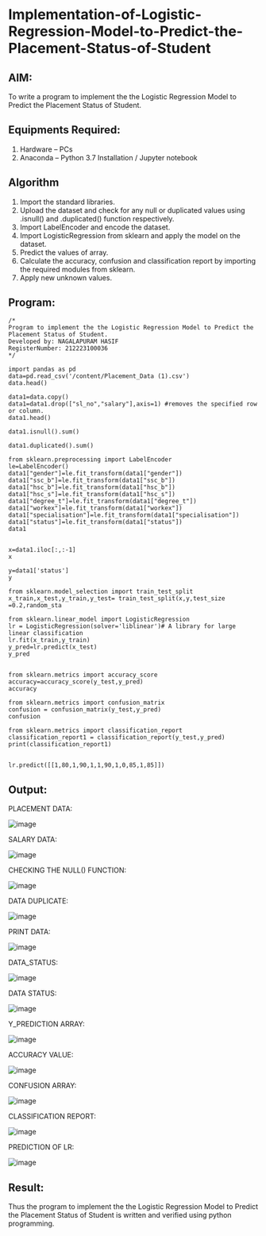 # Implementation-of-Logistic-Regression-Model-to-Predict-the-Placement-Status-of-Student

## AIM:
To write a program to implement the the Logistic Regression Model to Predict the Placement Status of Student.

## Equipments Required:
1. Hardware – PCs
2. Anaconda – Python 3.7 Installation / Jupyter notebook

## Algorithm
1. Import the standard libraries.
2. Upload the dataset and check for any null or duplicated values using .isnull() and .duplicated() function respectively.
3. Import LabelEncoder and encode the dataset.
4. Import LogisticRegression from sklearn and apply the model on the dataset.
5. Predict the values of array.
6. Calculate the accuracy, confusion and classification report by importing the required modules from sklearn.
7. Apply new unknown values.
## Program:
```
/*
Program to implement the the Logistic Regression Model to Predict the Placement Status of Student.
Developed by: NAGALAPURAM HASIF
RegisterNumber: 212223100036
*/
```
```
import pandas as pd
data=pd.read_csv('/content/Placement_Data (1).csv')
data.head()

data1=data.copy()
data1=data1.drop(["sl_no","salary"],axis=1) #removes the specified row or column.
data1.head()

data1.isnull().sum()

data1.duplicated().sum()

from sklearn.preprocessing import LabelEncoder
le=LabelEncoder()
data1["gender"]=le.fit_transform(data1["gender"])
data1["ssc_b"]=le.fit_transform(data1["ssc_b"])
data1["hsc_b"]=le.fit_transform(data1["hsc_b"])
data1["hsc_s"]=le.fit_transform(data1["hsc_s"])
data1["degree_t"]=le.fit_transform(data1["degree_t"])
data1["workex"]=le.fit_transform(data1["workex"])
data1["specialisation"]=le.fit_transform(data1["specialisation"])
data1["status"]=le.fit_transform(data1["status"])
data1


x=data1.iloc[:,:-1]
x

y=data1['status']
y

from sklearn.model_selection import train_test_split
x_train,x_test,y_train,y_test= train_test_split(x,y,test_size =0.2,random_sta

from sklearn.linear_model import LogisticRegression
lr = LogisticRegression(solver='liblinear')# A library for large linear classification
lr.fit(x_train,y_train)
y_pred=lr.predict(x_test)
y_pred


from sklearn.metrics import accuracy_score
accuracy=accuracy_score(y_test,y_pred)
accuracy

from sklearn.metrics import confusion_matrix
confusion = confusion_matrix(y_test,y_pred)
confusion

from sklearn.metrics import classification_report
classification_report1 = classification_report(y_test,y_pred)
print(classification_report1)


lr.predict([[1,80,1,90,1,1,90,1,0,85,1,85]])
```
## Output:
PLACEMENT DATA:

![image](https://github.com/user-attachments/assets/85c724be-fd69-48ea-841e-55b8c0af5fa4)

SALARY DATA:

![image](https://github.com/user-attachments/assets/ae7356cd-6743-4cce-a323-5a8bbdd9978f)

CHECKING THE NULL() FUNCTION:

![image](https://github.com/user-attachments/assets/c6fbf629-76bf-4953-9877-962ac985d251)

DATA DUPLICATE:

![image](https://github.com/user-attachments/assets/abd26f5c-e5c0-4b17-b95b-490b67b39217)

PRINT DATA:

![image](https://github.com/user-attachments/assets/069ba731-e67d-4143-9253-91a0d8181f25)

DATA_STATUS:

![image](https://github.com/user-attachments/assets/619582fc-cdee-4ca2-b33f-9495f2d2aff3)

DATA STATUS:

![image](https://github.com/user-attachments/assets/e5a6f558-01c9-4256-8929-47231caa045b)

Y_PREDICTION ARRAY:

![image](https://github.com/user-attachments/assets/3a25e4e5-d7cc-4cc5-92cc-2aecc107e1c9)

ACCURACY VALUE:

![image](https://github.com/user-attachments/assets/e84eb7e6-9360-4762-9252-cfb3bcd26e0d)

CONFUSION ARRAY:

![image](https://github.com/user-attachments/assets/391fde4e-72e2-446c-a62f-dbd30eea768f)

CLASSIFICATION REPORT:

![image](https://github.com/user-attachments/assets/b9c8d453-b324-4fde-8d0d-b3146b339e68)

PREDICTION OF LR:

![image](https://github.com/user-attachments/assets/add71d88-909d-4512-91a6-dc8d7949ae9e)

## Result:
Thus the program to implement the the Logistic Regression Model to Predict the Placement Status of Student is written and verified using python programming.
